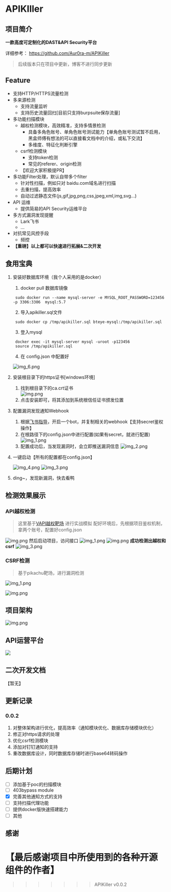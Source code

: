 # APIKIller


## 项目简介
**一款高度可定制化的DAST&API Security平台**

详细参考： https://github.com/Aur0ra-m/APIKiller
> 后续版本只在项目中更新，博客不进行同步更新

## Feature
- 支持HTTP/HTTPS流量检测
- 多来源检测
  - 支持流量监听
  - 支持历史流量回扫\[目前只支持burpsuite保存流量\]
- 多功能扫描模块
  - 越权检测模块，高效精准，支持多情景检测
    - 具备多角色账号、单角色账号测试能力【单角色账号测试暂不启用，黑盒师傅有想法的可以直接看文档中的介绍，或私下交流】
    - 多维度、特征化判断引擎
  - csrf检测模块
    - 支持token检测
    - 常见的referer、origin检测
  - 【欢迎大家积极提PR】
- 多功能Filter处理，默认自带多个filter
  - 针对性扫描，例如只对 baidu.com域名进行扫描
  - 去重扫描，提高效率
  - 自动过滤静态文件(js,gif,jpg,png,css,jpeg,xml,img,svg...)
- API 运维
  - 提供简易的API Security运维平台
- 多方式漏洞发现提醒
  - Lark飞书
  - ...
- 对抗常见风控手段
  - 频控
- **【重磅】以上都可以快速进行拓展&二次开发**

## 食用宝典
1. 安装好数据库环境（我个人采用的是docker）
   1. docker pull 数据库镜像
   ```shell
    sudo docker run --name mysql-server -e MYSQL_ROOT_PASSWORD=123456 -p 3306:3306  mysql:5.7
   ```
   2. 导入apikiller.sql文件
   ```shell
    sudo docker cp /tmp/apikiller.sql bteye-mysql:/tmp/apikiller.sql
   ```
   3. 登入mysql
   ```shell
    docker exec -it mysql-server mysql -uroot -p123456
    source /tmp/apikiller.sql
   ```
   4. 在 config.json 中配置好
   
   ![img_6.png](static/img/img_6.png)
2. 安装根目录下的https证书[windows环境]
   1. 找到根目录下的ca.crt证书  
   ![img.png](static/img/img.png)
   2. 点击安装即可，将其添加到系统根信任证书颁发位置
3. 配置漏洞发现通知Webhook
   1. 根据[飞书指导](https://open.feishu.cn/document/ukTMukTMukTM/ucTM5YjL3ETO24yNxkjN)，开启一个bot，并复制相关的webhook【支持secret鉴权操作】
   2. 在根路径下的config.json中进行配置(如果有secret，就进行配置)
   ![img_1.png](static/img/img_1.png)
   3. 配置成功后，当发现漏洞时，会立即推送漏洞信息
   ![img_2.png](static/img/img_2.png)
4. 一键启动【所有的配置都在config.json】

    ![img_4.png](static/img/img_4.png)
    ![img_3.png](static/img/img_3.png)
5. ding~，发现新漏洞，快去看鸭

## 检测效果展示
### API越权检测
>这里基于[VAPI越权靶场](https://www.freebuf.com/vuls/332312.html) 进行实战模拟
配好环境后，先根据项目鉴权机制，拿两个账号，配置好config.json
> 
![img.png](static/img/img_20.png)
然后启动项目，访问接口
![img_1.png](static/img/img_21.png)
![img.png](static/img/img_22.png)
**成功检测出越权和csrf**
![img_3.png](static/img/img_23.png)

### CSRF检测
> 基于pikachu靶场，进行漏洞检测
> 
![img_1.png](static/img/img_25.png)

![img.png](static/img/img_24.png)


## 项目架构
![img.png](static/img/architecture.jpg)

## API运营平台
![](static/img/2.jpg)


## 二次开发文档
【暂无】

## 更新记录
### 0.0.2
1. 对整体架构进行优化，提高效率（通知模块优化、数据库存储模块优化）
2. 修正对https请求的处理
3. 优化csrf检测模块
4. 添加对钉钉通知的支持
5. 重改数据库设计，同时数据库存储时进行base64转码操作

## 后期计划
- [ ] 添加基于poc的扫描模块
- [ ] 403bypass module
- [x] 完善其他通知方式的支持
- [ ] 支持扫描代理功能
- [ ] 提供docker版快速搭建能力
- [ ] 其他

## 感谢
【**最后感谢项目中所使用到的各种开源组件的作者**】
=======

>>>>>>> APIKiller v0.0.2
